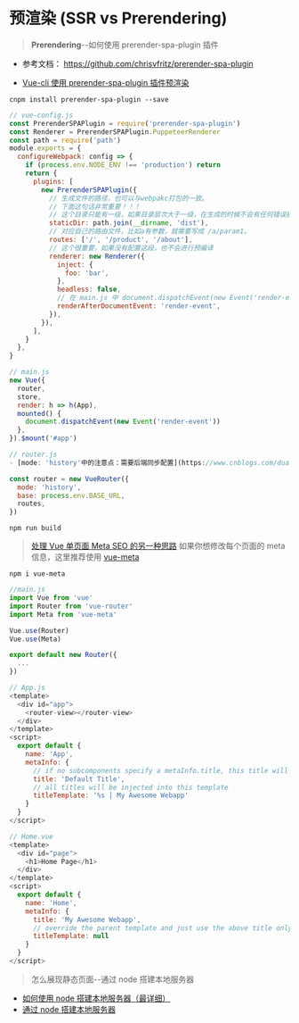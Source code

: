 # 预渲染 (SSR vs Prerendering)

> **Prerendering**--如何使用 prerender-spa-plugin 插件

- 参考文档： https://github.com/chrisvfritz/prerender-spa-plugin

- [Vue-cli 使用 prerender-spa-plugin 插件预渲染](https://www.jianshu.com/p/6a4c0b281e7f)

```shell
cnpm install prerender-spa-plugin --save
```

```js
// vue-config.js
const PrerenderSPAPlugin = require('prerender-spa-plugin')
const Renderer = PrerenderSPAPlugin.PuppeteerRenderer
const path = require('path')
module.exports = {
  configureWebpack: config => {
    if (process.env.NODE_ENV !== 'production') return
    return {
      plugins: [
        new PrerenderSPAPlugin({
          // 生成文件的路径，也可以与webpakc打包的一致。
          // 下面这句话非常重要！！！
          // 这个目录只能有一级，如果目录层次大于一级，在生成的时候不会有任何错误提示，在预渲染的时候只会卡着不动。
          staticDir: path.join(__dirname, 'dist'),
          // 对应自己的路由文件，比如a有参数，就需要写成 /a/param1。
          routes: ['/', '/product', '/about'],
          // 这个很重要，如果没有配置这段，也不会进行预编译
          renderer: new Renderer({
            inject: {
              foo: 'bar',
            },
            headless: false,
            // 在 main.js 中 document.dispatchEvent(new Event('render-event'))，两者的事件名称要对应上。
            renderAfterDocumentEvent: 'render-event',
          }),
        }),
      ],
    }
  },
}

// main.js
new Vue({
  router,
  store,
  render: h => h(App),
  mounted() {
    document.dispatchEvent(new Event('render-event'))
  },
}).$mount('#app')

// router.js
- [mode: 'history'中的注意点：需要后端同步配置](https://www.cnblogs.com/duanzhenzhen/p/11433923.html) 首先搜索引擎对于#后面的内容（锚）点一般是不收录的，所以需要先把 hash 模式改成 history 模式；**改成 history 模式后**，后台的配置上篇文章已经说明，地址https://www.cnblogs.com/duanzhenzhen/p/11585952.html

const router = new VueRouter({
  mode: 'history',
  base: process.env.BASE_URL,
  routes,
})
```

```shell
npm run build
```

> [处理 Vue 单页面 Meta SEO 的另一种思路](https://zhuanlan.zhihu.com/p/29148760?group_id=890298677627879424)
> 如果你想修改每个页面的 meta 信息，这里推荐使用 [vue-meta](https://vue-meta.nuxtjs.org/guide/)

```shell
npm i vue-meta
```

```js
//main.js
import Vue from 'vue'
import Router from 'vue-router'
import Meta from 'vue-meta'

Vue.use(Router)
Vue.use(Meta)

export default new Router({
  ...
})

// App.js
<template>
  <div id="app">
    <router-view></router-view>
  </div>
</template>
<script>
  export default {
    name: 'App',
    metaInfo: {
      // if no subcomponents specify a metaInfo.title, this title will be used
      title: 'Default Title',
      // all titles will be injected into this template
      titleTemplate: '%s | My Awesome Webapp'
    }
  }
</script>

// Home.vue
<template>
  <div id="page">
    <h1>Home Page</h1>
  </div>
</template>
<script>
  export default {
    name: 'Home',
    metaInfo: {
      title: 'My Awesome Webapp',
      // override the parent template and just use the above title only
      titleTemplate: null
    }
  }
</script>

```

> 怎么展现静态页面--通过 node 搭建本地服务器

- [如何使用 node 搭建本地服务器（最详细）](https://blog.csdn.net/qq_37547964/article/details/111850835)
- [通过 node 搭建本地服务器](https://blog.csdn.net/A_bet_of_three_years/article/details/81263601?utm_medium=distribute.pc_relevant.none-task-blog-BlogCommendFromMachineLearnPai2-16.control&dist_request_id=1328602.41135.16150855258988799&depth_1-utm_source=distribute.pc_relevant.none-task-blog-BlogCommendFromMachineLearnPai2-16.control)
